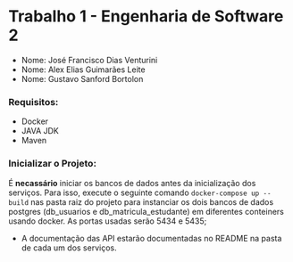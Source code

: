 # Trabalho 1 - Engenharia de Software 2
- Nome: José Francisco Dias Venturini
- Nome: Alex Elias Guimarães Leite
- Nome: Gustavo Sanford Bortolon

### Requisitos:
- Docker
- JAVA JDK
- Maven

### Inicializar o Projeto:
 É **necassário** iniciar os bancos de dados antes da inicialização dos serviços. 
 Para isso, execute o seguinte comando `docker-compose up --build` nas pasta raiz do projeto para instanciar os dois bancos de dados postgres (db_usuarios e db_matricula_estudante) em diferentes conteiners usando docker.
 As portas usadas serão 5434 e 5435;
- A documentação das API estarão documentadas no README na pasta de cada um dos serviços.
